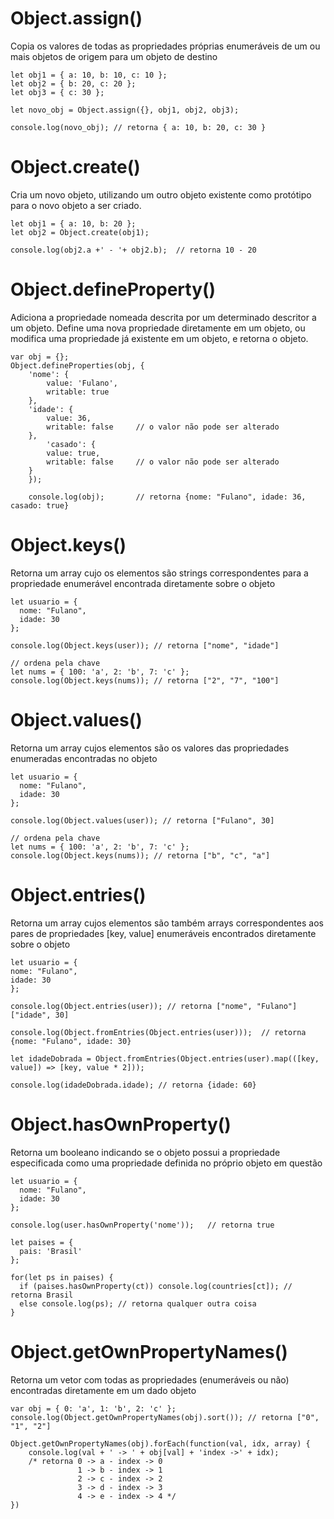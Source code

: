 # Object.assign()
Copia os valores de todas as propriedades próprias enumeráveis ​​de um ou mais objetos de origem para um objeto de destino

    let obj1 = { a: 10, b: 10, c: 10 }; 
    let obj2 = { b: 20, c: 20 }; 
    let obj3 = { c: 30 }; 

    let novo_obj = Object.assign({}, obj1, obj2, obj3); 

    console.log(novo_obj); // retorna { a: 10, b: 20, c: 30 }

# Object.create()
Cria um novo objeto, utilizando um outro objeto existente como protótipo para o novo objeto a ser criado.

    let obj1 = { a: 10, b: 20 };
    let obj2 = Object.create(obj1);
    
    console.log(obj2.a +' - '+ obj2.b);  // retorna 10 - 20
    
# Object.defineProperty()
Adiciona a propriedade nomeada descrita por um determinado descritor a um objeto. Define uma nova propriedade diretamente em um objeto, ou modifica uma propriedade já existente em um objeto, e retorna o objeto.

    var obj = {};
    Object.defineProperties(obj, {
	  	'nome': {
	    	value: 'Fulano',
	    	writable: true
	  	},
	  	'idade': {
	    	value: 36,
	    	writable: false		// o valor não pode ser alterado
	  	},
			'casado': {
	    	value: true,
	    	writable: false		// o valor não pode ser alterado
	  	}
		});
		
		console.log(obj);		// retorna {nome: "Fulano", idade: 36, casado: true}

# Object.keys()
Retorna um array cujo os elementos são strings correspondentes para a propriedade enumerável encontrada diretamente sobre o objeto
	
    let usuario = {
      nome: "Fulano",
      idade: 30
    };

    console.log(Object.keys(user)); // retorna ["nome", "idade"]
	
    // ordena pela chave
    let nums = { 100: 'a', 2: 'b', 7: 'c' };
    console.log(Object.keys(nums)); // retorna ["2", "7", "100"]

# Object.values()
Retorna um array cujos elementos são os valores das propriedades enumeradas encontradas no objeto
	
    let usuario = {
      nome: "Fulano",
      idade: 30
    };

	console.log(Object.values(user)); // retorna ["Fulano", 30]
	
	// ordena pela chave
	let nums = { 100: 'a', 2: 'b', 7: 'c' };
	console.log(Object.keys(nums)); // retorna ["b", "c", "a"]

# Object.entries()	
Retorna um array cujos elementos são também arrays correspondentes aos pares de propriedades [key, value] enumeráveis encontrados diretamente sobre o objeto

	let usuario = {
  	nome: "Fulano",
  	idade: 30
	};
	
	console.log(Object.entries(user)); // retorna ["nome", "Fulano"] ["idade", 30]
	
	console.log(Object.fromEntries(Object.entries(user)));	// retorna {nome: "Fulano", idade: 30}

	let idadeDobrada = Object.fromEntries(Object.entries(user).map(([key, value]) => [key, value * 2]));

	console.log(idadeDobrada.idade); // retorna {idade: 60}
    
 # Object.hasOwnProperty()
 Retorna um booleano indicando se o objeto possui a propriedade especificada como uma propriedade definida no próprio objeto em questão
    
    let usuario = {
  	  nome: "Fulano",
  	  idade: 30
    };
    
    console.log(user.hasOwnProperty('nome'));   // retorna true
    
    let paises = {
      pais: 'Brasil'
    };

    for(let ps in paises) {
      if (paises.hasOwnProperty(ct)) console.log(countries[ct]); // retorna Brasil
      else console.log(ps); // retorna qualquer outra coisa
    }
    
  # Object.getOwnPropertyNames()
  Retorna um vetor com todas as propriedades (enumeráveis ou não) encontradas diretamente em um dado objeto
  
    var obj = { 0: 'a', 1: 'b', 2: 'c' };
    console.log(Object.getOwnPropertyNames(obj).sort()); // retorna ["0", "1", "2"]
    
    Object.getOwnPropertyNames(obj).forEach(function(val, idx, array) {  
        console.log(val + ' -> ' + obj[val] + 'index ->' + idx);
        /* retorna 0 -> a - index -> 0 
                   1 -> b - index -> 1 
                   2 -> c - index -> 2 
                   3 -> d - index -> 3 
                   4 -> e - index -> 4 */
    })
    

